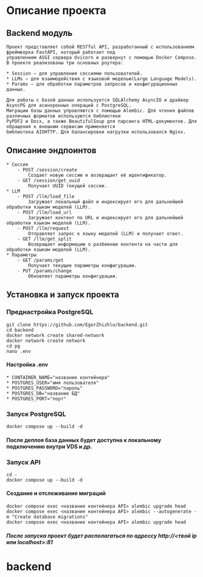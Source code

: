 # Описание проекта
## Backend модуль
    Проект представляет собой RESTful API, разработанный с использованием фреймворка FastAPI, который работает под
    управлением ASGI сервера Uvicorn и развернут с помощью Docker Compose. В проекте реализованы три основных роутера:

    * Session – для управления сессиями пользователей.
    * LLMs – для взаимодействия с языковой моделью(Large Language Models).
    * Params – для обработки параметров запросов и конфигурационных данных.
    
    Для работы с базой данных используется SQLAlchemy AsyncIO и драйвер AsyncPG для асинхронных операций с PostgreSQL.
    Миграции базы данных управляются с помощью Alembic. Для чтения файлов различных форматов используются библиотеки 
    PyPDF2 и Docx, а также BeautifulSoup для парсинга HTML-документов. Для обращения к внешним сервисам применяется 
    библиотека AIOHTTP. Для балансировки нагрузки использовался Nginx.
## Описание эндпоинтов
    * Сессия
        - POST /session/create
            Создает новую сессию и возвращает её идентификатор.
        - GET /session/get_uuid
            Получает UUID текущей сессии.
    * LLM
        - POST /llm/load_file
            Загружает локальный файл и индексирует его для дальнейшей обработки языком моделей (LLM).
        - POST /llm/load_url
            Загружает контент по URL и индексирует его для дальнейшей обработки языком моделей (LLM).
        - POST /llm/request
            Отправляет запрос к языку моделей (LLM) и получает ответ.
        - GET /llm/get_split
            Возвращает информацию о разбиении контента на части для обработки языком моделей (LLM).
    * Параметры
        - GET /params/get
            Получает текущие параметры конфигурации.
        - PUT /params/change
            Обновляет параметры конфигурации.

## Установка и запуск проекта

### Преднастройка PostgreSQL
    git clone https://github.com/EgorZhizhlo/backend.git
    cd backend
    docker network create shared-network
    docker network create network
    cd pg
    nano .env

#### Настройка .env
    * CONTAINER_NAME="название контейнера"
    * POSTGRES_USER="имя пользователя"
    * POSTGRES_PASSWORD="пароль"
    * POSTGRES_DB="название БД"
    * POSTGRES_PORT="порт"

### Запуск PostgreSQL
    docker compose up --build -d

#### После деплоя база данных будет доступна к локальному подключению внутри VDS и др.

### Запуск API
    cd -
    docker compose up --build -d
#### Создание и отслеживание миграций
    docker compose exec <название контейнера API> alembic upgrade head
    docker compose exec <название контейнера API> alembic --autogenerate -m "Create database migrations"
    docker compose exec <название контейнера API> alembic upgrade head

##### После запуска проект будет располагаться по адрессу http://<твой ip или localhost>:81

# backend
